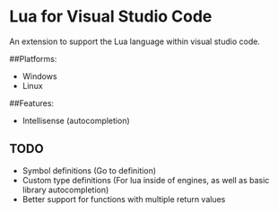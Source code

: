 # Lua for Visual Studio Code

An extension to support the Lua language within visual studio code.

##Platforms:
* Windows
* Linux

##Features:
* Intellisense (autocompletion)

## TODO
* Symbol definitions (Go to definition)
* Custom type definitions (For lua inside of engines, as well as basic library autocompletion)
* Better support for functions with multiple return values